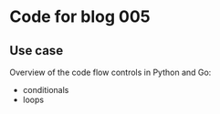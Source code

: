# Code for blog 005

## Use case
Overview of the code flow controls in Python and Go:
- conditionals
- loops
